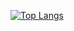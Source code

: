 [![Top Langs](https://github-readme-stats.vercel.app/api/top-langs/?username=hat-kid&theme=radical)](https://github.com/anuraghazra/github-readme-stats)
